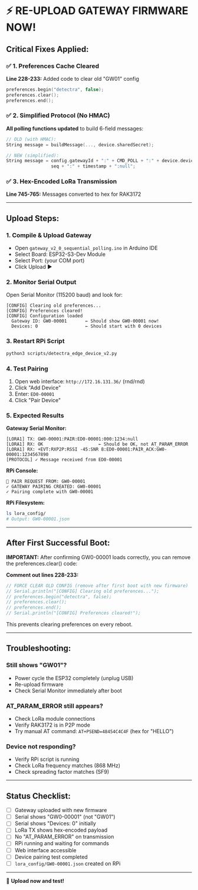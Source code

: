 # ⚡ RE-UPLOAD GATEWAY FIRMWARE NOW!

## Critical Fixes Applied:

### ✅ 1. Preferences Cache Cleared
**Line 228-233:** Added code to clear old "GW01" config
```cpp
preferences.begin("detectra", false);
preferences.clear();
preferences.end();
```

### ✅ 2. Simplified Protocol (No HMAC)
**All polling functions updated** to build 6-field messages:
```cpp
// OLD (with HMAC):
String message = buildMessage(..., device.sharedSecret);

// NEW (simplified):
String message = config.gatewayId + ":" + CMD_POLL + ":" + device.deviceId + ":" +
                 seq + ":" + timestamp + ":null";
```

### ✅ 3. Hex-Encoded LoRa Transmission
**Line 745-765:** Messages converted to hex for RAK3172

---

## Upload Steps:

### 1. **Compile & Upload Gateway**
- Open `gateway_v2_0_sequential_polling.ino` in Arduino IDE
- Select Board: ESP32-S3-Dev Module
- Select Port: (your COM port)
- Click Upload ▶

### 2. **Monitor Serial Output**
Open Serial Monitor (115200 baud) and look for:
```
[CONFIG] Clearing old preferences...
[CONFIG] Preferences cleared!
[CONFIG] Configuration loaded
  Gateway ID: GW0-00001       ← Should show GW0-00001 now!
  Devices: 0                  ← Should start with 0 devices
```

### 3. **Restart RPi Script**
```bash
python3 scripts/detectra_edge_device_v2.py
```

### 4. **Test Pairing**
1. Open web interface: `http://172.16.131.36/` (rnd/rnd)
2. Click "Add Device"
3. Enter: `ED0-00001`
4. Click "Pair Device"

### 5. **Expected Results**

**Gateway Serial Monitor:**
```
[LORA1] TX: GW0-00001:PAIR:ED0-00001:000:1234:null
[LORA1] RX: OK                     ← Should be OK, not AT_PARAM_ERROR
[LORA1] RX: +EVT:RXP2P:RSSI -45:SNR 8:ED0-00001:PAIR_ACK:GW0-00001:1234567890
[PROTOCOL] ✓ Message received from ED0-00001
```

**RPi Console:**
```
📡 PAIR REQUEST FROM: GW0-00001
✓ GATEWAY PAIRING CREATED: GW0-00001
✓ Pairing complete with GW0-00001
```

**RPi Filesystem:**
```bash
ls lora_config/
# Output: GW0-00001.json
```

---

## After First Successful Boot:

**IMPORTANT:** After confirming GW0-00001 loads correctly, you can remove the preferences.clear() code:

**Comment out lines 228-233:**
```cpp
// FORCE CLEAR OLD CONFIG (remove after first boot with new firmware)
// Serial.println("[CONFIG] Clearing old preferences...");
// preferences.begin("detectra", false);
// preferences.clear();
// preferences.end();
// Serial.println("[CONFIG] Preferences cleared!");
```

This prevents clearing preferences on every reboot.

---

## Troubleshooting:

### Still shows "GW01"?
- Power cycle the ESP32 completely (unplug USB)
- Re-upload firmware
- Check Serial Monitor immediately after boot

### AT_PARAM_ERROR still appears?
- Check LoRa module connections
- Verify RAK3172 is in P2P mode
- Try manual AT command: `AT+PSEND=48454C4C4F` (hex for "HELLO")

### Device not responding?
- Verify RPi script is running
- Check LoRa frequency matches (868 MHz)
- Check spreading factor matches (SF9)

---

## Status Checklist:

- [ ] Gateway uploaded with new firmware
- [ ] Serial shows "GW0-00001" (not "GW01")
- [ ] Serial shows "Devices: 0" initially
- [ ] LoRa TX shows hex-encoded payload
- [ ] No "AT_PARAM_ERROR" on transmission
- [ ] RPi running and waiting for commands
- [ ] Web interface accessible
- [ ] Device pairing test completed
- [ ] `lora_config/GW0-00001.json` created on RPi

---

🚀 **Upload now and test!**
